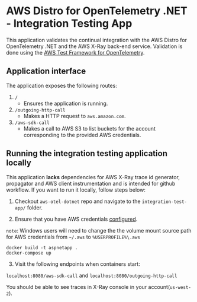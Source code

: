 # AWS Distro for OpenTelemetry .NET - Integration Testing App

This application validates the continual integration with the AWS Distro for OpenTelemetry .NET and the AWS X-Ray back-end service. Validation is done using the [AWS Test Framework for OpenTelemetry](https://github.com/aws-observability/aws-otel-test-framework).

## Application interface

The application exposes the following routes:
1. `/`
    - Ensures the application is running.
2. `/outgoing-http-call`
    - Makes a HTTP request to `aws.amazon.com`.
3. `/aws-sdk-call`
    - Makes a call to AWS S3 to list buckets for the account corresponding to the provided AWS credentials.

## Running the integration testing application locally

This application **lacks** dependencies for AWS X-Ray trace id generator, propagator and AWS client instrumentation and is intended for github workflow. If you want to run it locally, follow steps below:

1. Checkout `aws-otel-dotnet` repo and navigate to the `integration-test-app/` folder.

2. Ensure that you have AWS credentials [configured](https://docs.aws.amazon.com/cli/latest/userguide/cli-configure-quickstart.html).
   
`note`: Windows users will need to change the the volume mount source path for AWS credentials from `~/.aws` to `%USERPROFILE%\.aws`

```shell
docker build -t aspnetapp .
docker-compose up
```

3. Visit the following endpoints when containers start:

`localhost:8080/aws-sdk-call` and `localhost:8080/outgoing-http-call`

You should be able to see traces in X-Ray console in your account(`us-west-2`).
